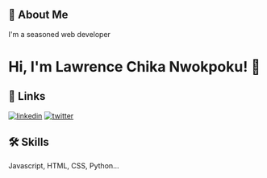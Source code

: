 ## 🚀 About Me

I'm a seasoned web developer

# Hi, I'm Lawrence Chika Nwokpoku! 👋

## 🔗 Links

[![linkedin](https://img.shields.io/badge/linkedin-0A66C2?style=for-the-badge&logo=linkedin&logoColor=white)](https://www.linkedin.com/in/lawrence-chika/)
[![twitter](https://img.shields.io/badge/twitter-1DA1F2?style=for-the-badge&logo=twitter&logoColor=white)](https://twitter.com/mypostutme)

## 🛠 Skills

Javascript, HTML, CSS, Python...
